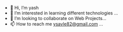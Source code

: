 - 👋 Hi, I’m yash
- 👀 I’m interested in learning different technologies ...
- 💞️ I’m looking to collaborate on Web Projects...
- 📫 How to reach me ysavle82@gmail.com ...

<!---
yashuop7987/yashuop7987 is a ✨ special ✨ repository because its `README.md` (this file) appears on your GitHub profile.
You can click the Preview link to take a look at your changes.
--->
